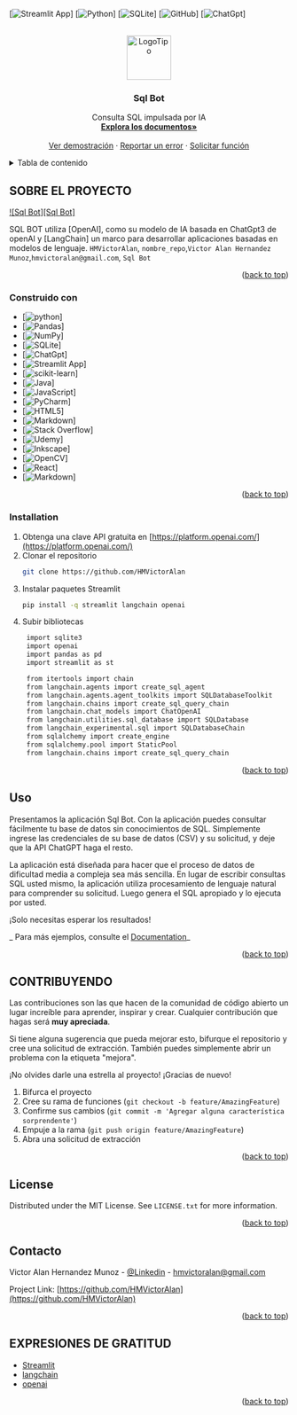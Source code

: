 <!-- Improved compatibility of back to top link: See: https://github.com/othneildrew/Best-README-Template/pull/73 -->
<a name="readme-top"></a>

[![Streamlit App][Streamlit App]]
[![Python][Python]]
[![SQLite][SQLite]]
[![GitHub][GitHub]]
[![ChatGpt][ChatGpt]]




<!-- LOGOTIPO DEL PROYECTO -->
<br />
<div align="center">
  <a href="https://github.com/HMVictorAlan">
    <img src="images/logo.png" alt="LogoTipo" width="80" height="80">
  </a>

<h3 align="center">Sql Bot</h3>

  <p align="center">
    Consulta SQL impulsada por IA
    <br />
    <a href="https://github.com/HMVictorAlan"><strong>Explora los documentos»</strong></a>
    <br />
    <br />
    <a href="https://github.com/HMVictorAlan">Ver demostración</a>
    ·
    <a href="https://github.com/HMVictorAlan">Reportar un error</a>
    ·
    <a href="https://github.com/HMVictorAlan">Solicitar función</a>
  </p>
</div>


<!-- TABLA DE CONTENIDO-->
<details>
  <summary>Tabla de contenido</summary>
  <ol>
    <li>
      <a href="#Sobre el proyecto">Sobre el proyecto</a>
      <ul>
        <li><a href="#Construido con">Construido con</a></li>
      </ul>
    </li>
    <li>
      <a href="#getting-started">Empezando</a>
      <ul>
        <li><a href="#prerequisites">Requisitos previos</a></li>
        <li><a href="#installation">Instalación</a></li>
      </ul>
    </li>
    <li><a href="#usage">Usage</a></li>
    <li><a href="#roadmap">Roadmap</a></li>
    <li><a href="#contributing">Contributing</a></li>
    <li><a href="#license">License</a></li>
    <li><a href="#contact">Contact</a></li>
    <li><a href="#acknowledgments">Acknowledgments</a></li>
  </ol>
</details>


<!-- SOBRE EL PROYECTO -->
## SOBRE EL PROYECTO

[![Sql Bot][Sql Bot]](https://example.com)

SQL BOT utiliza [OpenAI], como su modelo de IA basada en ChatGpt3 de openAI y [LangChain] un marco para desarrollar aplicaciones basadas en modelos de lenguaje. `HMVictorAlan`, `nombre_repo`,`Victor Alan Hernandez Munoz`,`hmvictoralan@gmail.com`, `Sql Bot`

<p align="right">(<a href="#readme-top">back to top</a>)</p>

### Construido con

* [![python][python]]
* [![Pandas][Pandas]]
* [![NumPy][NumPy]]
* [![SQLite][SQLite]]
* [![ChatGpt][ChatGpt]]
* [![Streamlit App][Streamlit App]]
* [![scikit-learn][scikit-learn]]
* [![Java][Java]]
* [![JavaScript][JavaScript]]
* [![PyCharm][PyCharm]]
* [![HTML5][HTML5]]
* [![Markdown][Markdown]]
* [![Stack Overflow][Stack Overflow]]
* [![Udemy][Udemy]]
* [![Inkscape][Inkscape]]
* [![OpenCV][OpenCV]]
* [![React][React]]
* [![Markdown][Markdown]]

<p align="right">(<a href="#readme-top">back to top</a>)</p>

<!-- EMPEZANDO-->

### Installation

1. Obtenga una clave API gratuita en [https://platform.openai.com/](https://platform.openai.com/)
2. Clonar el repositorio
   ```sh
   git clone https://github.com/HMVictorAlan
   ```
3. Instalar paquetes Streamlit
   ```sh
   pip install -q streamlit langchain openai
   ```
4. Subir bibliotecas
   ```sh
    import sqlite3
    import openai
    import pandas as pd
    import streamlit as st
   
    from itertools import chain
    from langchain.agents import create_sql_agent
    from langchain.agents.agent_toolkits import SQLDatabaseToolkit
    from langchain.chains import create_sql_query_chain
    from langchain.chat_models import ChatOpenAI
    from langchain.utilities.sql_database import SQLDatabase
    from langchain_experimental.sql import SQLDatabaseChain
    from sqlalchemy import create_engine
    from sqlalchemy.pool import StaticPool
    from langchain.chains import create_sql_query_chain

   ```

<p align="right">(<a href="#readme-top">back to top</a>)</p>



<!-- EJEMPLOS DE USO-->
## Uso

Presentamos la aplicación Sql Bot. Con la aplicación puedes consultar fácilmente tu base de datos sin conocimientos de SQL. Simplemente ingrese las credenciales de su base de datos (CSV) y su solicitud, y deje que la API ChatGPT haga el resto.

La aplicación está diseñada para hacer que el proceso de datos de dificultad media a compleja sea más sencilla. En lugar de escribir consultas SQL usted mismo, la aplicación utiliza procesamiento de lenguaje natural para comprender su solicitud. Luego genera el SQL apropiado y lo ejecuta por usted. 

¡Solo necesitas esperar los resultados!

_
Para más ejemplos, consulte el [Documentation](https://python.langchain.com/docs/use_cases/qa_structured/sql)_

<p align="right">(<a href="#readme-top">back to top</a>)</p>


<!-- CONTRIBUYENDO -->
## CONTRIBUYENDO

Las contribuciones son las que hacen de la comunidad de código abierto un lugar increíble para aprender, inspirar y crear. Cualquier contribución que hagas será **muy apreciada**.


Si tiene alguna sugerencia que pueda mejorar esto, bifurque el repositorio y cree una solicitud de extracción. También puedes simplemente abrir un problema con la etiqueta "mejora".

¡No olvides darle una estrella al proyecto! ¡Gracias de nuevo!

1. Bifurca el proyecto
2. Cree su rama de funciones (`git checkout -b feature/AmazingFeature`)
3. Confirme sus cambios (`git commit -m 'Agregar alguna característica sorprendente'`)
4. Empuje a la rama (`git push origin feature/AmazingFeature`)
5. Abra una solicitud de extracción


<p align="right">(<a href="#readme-top">back to top</a>)</p>



<!-- LICENSE -->
## License

Distributed under the MIT License. See `LICENSE.txt` for more information.

<p align="right">(<a href="#readme-top">back to top</a>)</p>



<!-- Contacto -->
## Contacto

Victor Alan Hernandez Munoz - [@Linkedin](https://www.linkedin.com/in/victoralan-hernandezmunoz/) - hmvictoralan@gmail.com

Project Link: [https://github.com/HMVictorAlan](https://github.com/HMVictorAlan)

<p align="right">(<a href="#readme-top">back to top</a>)</p>



<!-- EXPRESIONES DE GRATITUD -->
## EXPRESIONES DE GRATITUD

* [Streamlit](https://streamlit.io/)
* [langchain](https://python.langchain.com/docs/use_cases/qa_structured/sql)
* [openai](https://platform.openai.com/playground)


<p align="right">(<a href="#readme-top">back to top</a>)</p>



<!-- MARKDOWN LINKS & IMAGES -->
<!-- https://www.markdownguide.org/basic-syntax/#reference-style-links -->

[Python]:https://img.shields.io/badge/python-3670A0?style=for-the-badge&logo=python&logoColor=ffdd54
[SQLite]:https://img.shields.io/badge/sqlite-%2307405e.svg?style=for-the-badge&logo=sqlite&logoColor=white
[Inkscape]:https://img.shields.io/badge/Inkscape-e0e0e0?style=for-the-badge&logo=inkscape&logoColor=080A13
[Stack Overflow]:https://img.shields.io/badge/-Stackoverflow-FE7A16?style=for-the-badge&logo=stack-overflow&logoColor=white
[Udemy]:https://img.shields.io/badge/Udemy-A435F0?style=for-the-badge&logo=Udemy&logoColor=white
[OpenCV]:https://img.shields.io/badge/opencv-%23white.svg?style=for-the-badge&logo=opencv&logoColor=white
[React]:https://img.shields.io/badge/react-%2320232a.svg?style=for-the-badge&logo=react&logoColor=%2361DAFB
[PyCharm]:https://img.shields.io/badge/pycharm-143?style=for-the-badge&logo=pycharm&logoColor=black&color=black&labelColor=green
[HTML5]:https://img.shields.io/badge/html5-%23E34F26.svg?style=for-the-badge&logo=html5&logoColor=white
[Java]:https://img.shields.io/badge/java-%23ED8B00.svg?style=for-the-badge&logo=openjdk&logoColor=white
[JavaScript]:https://img.shields.io/badge/javascript-%23323330.svg?style=for-the-badge&logo=javascript&logoColor=%23F7DF1E
[Markdown]:https://img.shields.io/badge/markdown-%23000000.svg?style=for-the-badge&logo=markdown&logoColor=white
[NumPy]:https://img.shields.io/badge/numpy-%23013243.svg?style=for-the-badge&logo=numpy&logoColor=white
[scikit-learn]:https://img.shields.io/badge/scikit--learn-%23F7931E.svg?style=for-the-badge&logo=scikit-learn&logoColor=white
[Pandas]:https://img.shields.io/badge/pandas-%23150458.svg?style=for-the-badge&logo=pandas&logoColor=white
[Linux]:https://img.shields.io/badge/Linux-FCC624?style=for-the-badge&logo=linux&logoColor=black
[Ubuntu]:https://img.shields.io/badge/Ubuntu-E95420?style=for-the-badge&logo=ubuntu&logoColor=white
[GitHub]:https://img.shields.io/badge/github-%23121011.svg?style=for-the-badge&logo=github&logoColor=white
[Streamlit App]:https://static.streamlit.io/badges/streamlit_badge_black_white.svg
[ChatGpt]:https://img.shields.io/badge/chatGPT-74aa9c?logo=openai&logoColor=white
